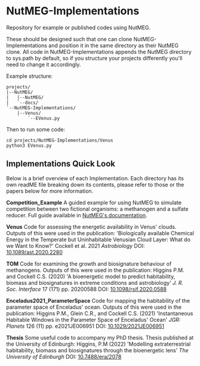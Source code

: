 # NutMEG-Implementations
Repository for example or published codes using NutMEG.

These should be designed such that one can clone NutMEG-Implementations and position it in the same directory as their NutMEG clone. All code in NutMEG-Implementations appends the NutMEG directory to sys.path by default, so if you structure your projects differently you'll need to change it accordingly.

Example structure:

    projects/
    |--NutMEG/
    |   |--NutMEG/
    |   `--docs/
    `--NutMEG-Implementations/
        |--Venus/
            `--EVenus.py

Then to run some code:

    cd projects/NutMEG-Implementations/Venus
    python3 EVenus.py

## Implementations Quick Look

Below is a brief overview of each Implementation. Each directory has its own readME file breaking down its contents, please refer to those or the papers below for more information.

**Competition_Example** A guided example for using NutMEG to simulate competition between two fictional organisms: a methanogen and a sulfate reducer. Full guide available in [NutMEG's documentation](https://nutmeg-astrobiology.readthedocs.io).

**Venus** Code for assessing the energetic availability in Venus' clouds.  Outputs of this were used in the publication: 'Biologically available Chemical Energy in the Temperate but Uninhabitable Venusian Cloud Layer: What do we Want to Know?' Cockell et al. 2021 *Astrobiology* DOI: [10.1089/ast.2020.2280](https://doi.org/10.1089/ast.2020.2280)

**TOM** Code for examining the growth and biosignature behaviour of methanogens.  Outputs of this were used in the publication: Higgins P.M. and Cockell C.S. (2020) 'A bioenergetic model to predict habitability, biomass and biosignatures in extreme conditions and astrobiology' *J. R. Soc. Interface* 17 (171) pp. 20200588 DOI: [10.1098/rsif.2020.0588](https://doi.org/10.1098/rsif.2020.0588)


**Enceladus2021_ParameterSpace** Code for mapping the habitability of the parameter space of Enceladus' ocean. Outputs of this were used in the publication: Higgins P.M.,  Glein C.R., and Cockell C.S. (2021) 'Instantaneous Habitable Windows in the Parameter Space of Enceladus' Ocean' *JGR: Planets* 126 (11) pp. e2021JE006951 DOI: [10.1029/2021JE006951](https://doi.org/10.1029/2021JE006951)

**Thesis** Some useful code to accompany my PhD thesis. Thesis published at the University of Edinburgh: Higgins, P.M (2022) 'Modelling extraterrestrial habitability, biomass and biosignatures through the bioenergetic lens' *The University of Edinburgh* DOI: [10.7488/era/2078](https://doi.org/10.7488/era/2078 )
